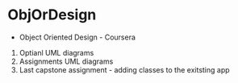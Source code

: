 # ObjOrDesign
* Object Oriented Design - Coursera
1. Optianl UML diagrams 
2. Assignments UML diagrams 
3. Last capstone assignment - adding classes to the exitsting app
